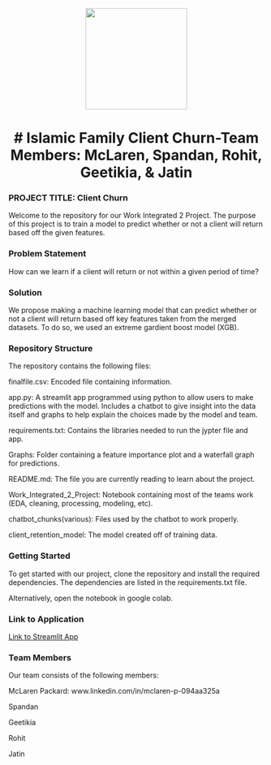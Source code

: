 <p align = "center" draggable=”false” ><img src="https://encrypted-tbn0.gstatic.com/images?q=tbn:ANd9GcR8HNB-ex4xb4H3-PXRcywP5zKC_3U8VzQTPA&usqp=CAU" 
     width="200px"
     height="auto"/>
</p>



# <h1 align="center" id="heading"># Islamic Family Client Churn-Team Members: McLaren, Spandan, Rohit, Geetikia, & Jatin
</h1>


 

### PROJECT TITLE: Client Churn

Welcome to the repository for our Work Integrated 2 Project. The purpose of this project is to train a model to predict
whether or not a client will return based off the given features.

### Problem Statement

How can we learn if a client will return or not within a given period of time?

### Solution

We propose making a machine learning model that can predict whether or not a client will return based off key features taken from 
the merged datasets. To do so, we used an extreme gardient boost model (XGB). 

### Repository Structure

The repository contains the following files:

<p>finalfile.csv: Encoded file containing information.</p>
<p>app.py: A streamlit app programmed using python to allow users to make predictions with the model. Includes a chatbot to give insight into the data itself and
graphs to help explain the choices made by the model and team.</p>
<p>requirements.txt: Contains the libraries needed to run the jypter file and app.</p>
<p>Graphs: Folder containing a feature importance plot and a waterfall graph for predictions.</p>
<p>README.md: The file you are currently reading to learn about the project.</p>
<p>Work_Integrated_2_Project: Notebook containing most of the teams work (EDA, cleaning, processing, modeling, etc).</p>
<p>chatbot_chunks(various): Files used by the chatbot to work properly.</p>
<p>client_retention_model: The model created off of training data.</p>

### Getting Started

To get started with our project, clone the repository and install the required dependencies. The dependencies are listed in the requirements.txt file.

Alternatively, open the notebook in google colab. 

### Link to Application

[Link to Streamlit App](https://cmpt-3835-opub3eq4kx5kgz8gjefshy.streamlit.app/)

### Team Members

Our team consists of the following members:

<p>McLaren Packard: www.linkedin.com/in/mclaren-p-094aa325a</p>
<p>Spandan</p>
<p>Geetikia</p>
<p>Rohit</p>
<p>Jatin</p>
